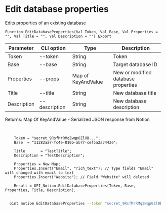﻿---
sidebar_position: 3
---

# Edit database properties
 Edits properties of an existing database



`Function EditDatabaseProperties(Val Token, Val Base, Val Properties = "", Val Title = "", Val Description = "") Export`

  | Parameter | CLI option | Type | Description |
  |-|-|-|-|
  | Token | --token | String | Token |
  | Base | --base | String | Target database ID |
  | Properties | --props | Map of KeyAndValue | New or modified database properties |
  | Title | --title | String | New database title |
  | Description | --description | String | New database description |

  
  Returns:  Map Of KeyAndValue - Serialized JSON response from Notion

<br/>




```bsl title="Code example"
    Token = "secret_9RsfMrRMqZwqp0Zl0B...";
    Base  = "11282aa7-fc4e-810b-ab77-cef5a2a3443e";

    Title       = "TestTitle";
    Description = "TestDescription";

    Properties = New Map;
    Properties.Insert("Email", "rich_text"); // Type fields "Email" will changed with email to text
    Properties.Insert("Website"); // Field "Website" will deleted

    Result = OPI_Notion.EditDatabaseProperties(Token, Base, Properties, Title, Description);
```



```sh title="CLI command example"
    
  oint notion EditDatabaseProperties --token "secret_9RsfMrRMqZwqp0Zl0B..." --base "5dd94c34fab04bff9..." --props %props% --title "Updated title" --description "Updated base description"

```

```json title="Result"

```
